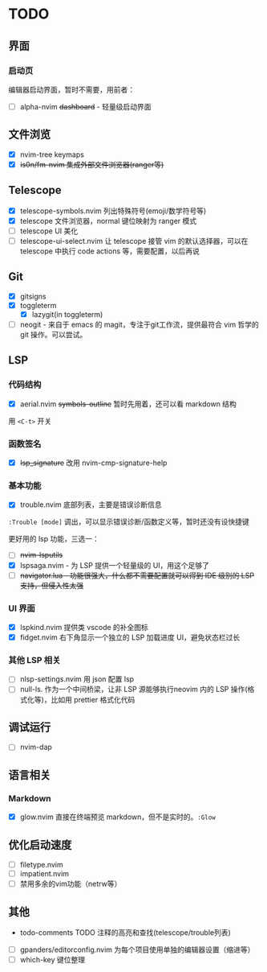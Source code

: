 # TODO

## 界面

### 启动页

编辑器启动界面，暂时不需要，用前者：

- [ ] alpha-nvim ~~dashboard~~ - 轻量级启动界面

## 文件浏览

- [x] nvim-tree keymaps
- [x] ~~is0n/fm-nvim 集成外部文件浏览器(ranger等)~~

## Telescope

- [x] telescope-symbols.nvim 列出特殊符号(emoji/数学符号等)
- [x] telescope 文件浏览器，normal 键位映射为 ranger 模式
- [ ] telescope UI 美化
- [ ] telescope-ui-select.nvim 让 telescope 接管 vim 的默认选择器，可以在 telescope 中执行 code actions 等，需要配置，以后再说

## Git

- [x] gitsigns
- [x] toggleterm
  - [x] lazygit(in toggleterm)
- [ ] neogit - 来自于 emacs 的 magit，专注于git工作流，提供最符合 vim 哲学的 git 操作。可以尝试。

## LSP

### 代码结构

- [x] aerial.nvim ~~symbols-outline~~ 暂时先用着，还可以看 markdown 结构

用 `<C-t>` 开关

### 函数签名

- [x] ~~lsp_signature~~ 改用 nvim-cmp-signature-help

### 基本功能

- [x] trouble.nvim 底部列表，主要是错误诊断信息

`:Trouble [mode]` 调出，可以显示错误诊断/函数定义等，暂时还没有设快捷键

更好用的 lsp 功能，三选一：

- [ ] ~~nvim-lsputils~~
- [x] lspsaga.nvim - 为 LSP 提供一个轻量级的 UI，用这个足够了
- [ ] ~~navigator.lua - 功能很强大，什么都不需要配置就可以得到 IDE 级别的 LSP 支持，但侵入性太强~~

### UI 界面

- [x] lspkind.nvim 提供类 vscode 的补全图标
- [x] fidget.nvim 右下角显示一个独立的 LSP 加载进度 UI，避免状态栏过长

### 其他 LSP 相关

- [ ] nlsp-settings.nvim 用 json 配置 lsp
- [ ] null-ls. 作为一个中间桥梁，让非 LSP 源能够执行neovim 内的 LSP 操作(格式化等)，比如用 prettier 格式化代码

## 调试运行

- [ ] nvim-dap

## 语言相关

### Markdown

- [x] glow.nvim 直接在终端预览 markdown，但不是实时的。`:Glow`

## 优化启动速度

- [ ] filetype.nvim
- [ ] impatient.nvim
- [ ] 禁用多余的vim功能（netrw等）

## 其他

- todo-comments TODO 注释的高亮和查找(telescope/trouble列表)
- [ ] gpanders/editorconfig.nvim 为每个项目使用单独的编辑器设置（缩进等）
- [ ] which-key 键位整理
